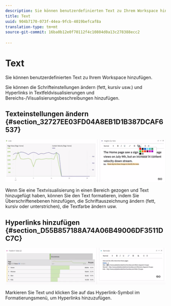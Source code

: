 ```yaml
---
description: Sie können benutzerdefinierten Text zu Ihrem Workspace hinzufügen.
title: Text
uuid: 904b7170-073f-44ea-9fcb-4019befcaf8a
translation-type: tm+mt
source-git-commit: 16ba0b12e0f70112f4c10804d0a13c278388ecc2

---
```



# Text

Sie können benutzerdefinierten Text zu Ihrem Workspace hinzufügen.

Sie können die Schrifteinstellungen ändern (fett, kursiv usw.) und Hyperlinks in Textfeldvisualisierungen und Bereichs-/Visualisierungsbeschreibungen hinzufügen.

## Texteinstellungen ändern {#section_32727EE03FD04A8EB1D1B387DCAF6537}

![](assets/rich-text1.png)

Wenn Sie eine Textvisualisierung in einen Bereich gezogen und Text hinzugefügt haben, können Sie den Text formatieren, indem Sie Überschriftenebenen hinzufügen, die Schriftauszeichnung ändern (fett, kursiv oder unterstrichen), die Textfarbe ändern usw.

## Hyperlinks hinzufügen {#section_D55B857188A74A06B49006DF3511DC7C}

![](assets/rich-text2.png)

Markieren Sie Text und klicken Sie auf das Hyperlink-Symbol im Formatierungsmenü, um Hyperlinks hinzuzufügen.
